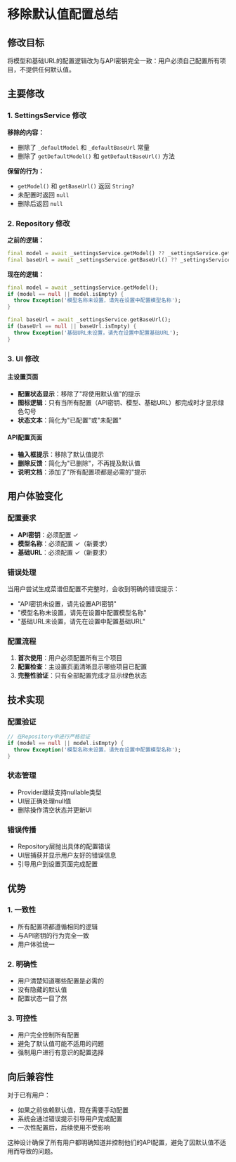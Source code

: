 # 移除默认值配置总结

## 修改目标
将模型和基础URL的配置逻辑改为与API密钥完全一致：用户必须自己配置所有项目，不提供任何默认值。

## 主要修改

### 1. SettingsService 修改
**移除的内容：**
- 删除了 `_defaultModel` 和 `_defaultBaseUrl` 常量
- 删除了 `getDefaultModel()` 和 `getDefaultBaseUrl()` 方法

**保留的行为：**
- `getModel()` 和 `getBaseUrl()` 返回 `String?`
- 未配置时返回 `null`
- 删除后返回 `null`

### 2. Repository 修改
**之前的逻辑：**
```dart
final model = await _settingsService.getModel() ?? _settingsService.getDefaultModel();
final baseUrl = await _settingsService.getBaseUrl() ?? _settingsService.getDefaultBaseUrl();
```

**现在的逻辑：**
```dart
final model = await _settingsService.getModel();
if (model == null || model.isEmpty) {
  throw Exception('模型名称未设置，请先在设置中配置模型名称');
}

final baseUrl = await _settingsService.getBaseUrl();
if (baseUrl == null || baseUrl.isEmpty) {
  throw Exception('基础URL未设置，请先在设置中配置基础URL');
}
```

### 3. UI 修改

#### 主设置页面
- **配置状态显示**：移除了"将使用默认值"的提示
- **图标逻辑**：只有当所有配置（API密钥、模型、基础URL）都完成时才显示绿色勾号
- **状态文本**：简化为"已配置"或"未配置"

#### API配置页面
- **输入框提示**：移除了默认值提示
- **删除反馈**：简化为"已删除"，不再提及默认值
- **说明文档**：添加了"所有配置项都是必需的"提示

## 用户体验变化

### 配置要求
- **API密钥**：必须配置 ✓
- **模型名称**：必须配置 ✓（新要求）
- **基础URL**：必须配置 ✓（新要求）

### 错误处理
当用户尝试生成菜谱但配置不完整时，会收到明确的错误提示：
- "API密钥未设置，请先设置API密钥"
- "模型名称未设置，请先在设置中配置模型名称"
- "基础URL未设置，请先在设置中配置基础URL"

### 配置流程
1. **首次使用**：用户必须配置所有三个项目
2. **配置检查**：主设置页面清晰显示哪些项目已配置
3. **完整性验证**：只有全部配置完成才显示绿色状态

## 技术实现

### 配置验证
```dart
// 在Repository中进行严格验证
if (model == null || model.isEmpty) {
  throw Exception('模型名称未设置，请先在设置中配置模型名称');
}
```

### 状态管理
- Provider继续支持nullable类型
- UI层正确处理null值
- 删除操作清空状态并更新UI

### 错误传播
- Repository层抛出具体的配置错误
- UI层捕获并显示用户友好的错误信息
- 引导用户到设置页面完成配置

## 优势

### 1. 一致性
- 所有配置项都遵循相同的逻辑
- 与API密钥的行为完全一致
- 用户体验统一

### 2. 明确性
- 用户清楚知道哪些配置是必需的
- 没有隐藏的默认值
- 配置状态一目了然

### 3. 可控性
- 用户完全控制所有配置
- 避免了默认值可能不适用的问题
- 强制用户进行有意识的配置选择

## 向后兼容性

对于已有用户：
- 如果之前依赖默认值，现在需要手动配置
- 系统会通过错误提示引导用户完成配置
- 一次性配置后，后续使用不受影响

这种设计确保了所有用户都明确知道并控制他们的API配置，避免了因默认值不适用而导致的问题。
